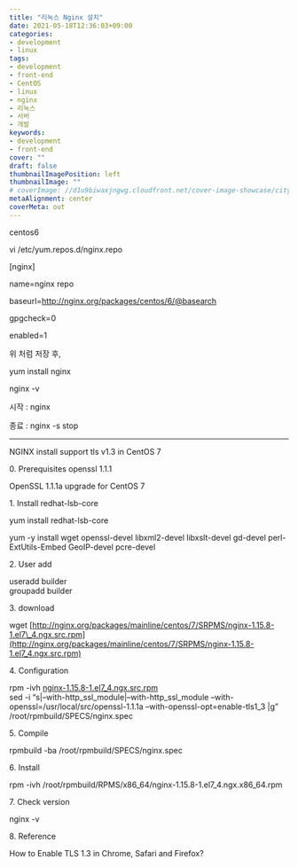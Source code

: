 ```yaml
---
title: "리눅스 Nginx 설치"
date: 2021-05-18T12:36:03+09:00
categories: 
- development
- linux
tags: 
- development
- front-end
- CentOS
- linux
- nginx
- 리눅스
- 서버
- 개발
keywords: 
- development
- front-end
cover: ""
draft: false
thumbnailImagePosition: left
thumbnailImage: ""
# coverImage: //d1u9biwaxjngwg.cloudfront.net/cover-image-showcase/city.jpg
metaAlignment: center
coverMeta: out
---
```


centos6

vi /etc/yum.repos.d/nginx.repo

\[nginx\]

name=nginx repo

baseurl=http://nginx.org/packages/centos/6/@basearch

gpgcheck=0

enabled=1

위 처럼 저장 후, 

yum install nginx

nginx -v

시작 : nginx

종료 : nginx -s stop

---

NGINX install support tls v1.3 in CentOS 7  
  
  
0\. Prerequisites openssl 1.1.1  
  
OpenSSL 1.1.1a upgrade for CentOS 7  
  
  
  
1\. Install redhat-lsb-core  
  
yum install redhat-lsb-core  
  
yum -y install wget openssl-devel libxml2-devel libxslt-devel gd-devel perl-ExtUtils-Embed GeoIP-devel pcre-devel  
  
2\. User add  
  
useradd builder  
groupadd builder  
  
3\. download  
  
wget [http://nginx.org/packages/mainline/centos/7/SRPMS/nginx-1.15.8-1.el7\_4.ngx.src.rpm](http://nginx.org/packages/mainline/centos/7/SRPMS/nginx-1.15.8-1.el7_4.ngx.src.rpm)  
  
4\. Configuration  
  
rpm -ivh [nginx-1.15.8-1.el7\_4.ngx.src.rpm](http://nginx-1.15.8-1.el7_4.ngx.src.rpm)  
sed -i “s|–with-http\_ssl\_module|–with-http\_ssl\_module –with-openssl=/usr/local/src/openssl-1.1.1a –with-openssl-opt=enable-tls1\_3 |g” /root/rpmbuild/SPECS/nginx.spec  
  
5\. Compile  
  
rpmbuild -ba /root/rpmbuild/SPECS/nginx.spec  
  
6\. Install  
  
rpm -ivh /root/rpmbuild/RPMS/x86\_64/nginx-1.15.8-1.el7\_4.ngx.x86\_64.rpm  
  
7\. Check version  
  
nginx -v  
  
8\. Reference  
  
How to Enable TLS 1.3 in Chrome, Safari and Firefox?